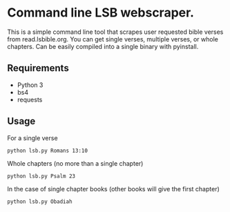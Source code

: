 # Command line LSB webscraper.

This is a simple command line tool that scrapes user requested bible verses from read.lsbible.org. You can get single verses, multiple verses, or whole chapters. Can be easily compiled into a single binary with pyinstall.

## Requirements
* Python 3
* bs4
* requests

## Usage
For a single verse
```
python lsb.py Romans 13:10
```

Whole chapters (no more than a single chapter)

```
python lsb.py Psalm 23
```
In the case of single chapter books (other books will give the first chapter)
```
python lsb.py Obadiah
```
